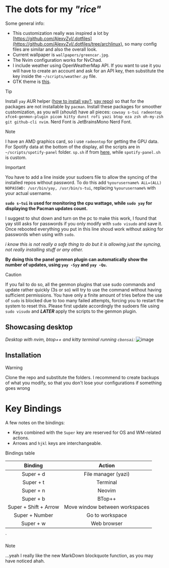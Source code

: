 # The dots for my *"rice"*

Some general info:
* This customization really was inspired a lot by [https://github.com/AlexvZyl/.dotfiles](https://github.com/AlexvZyl/.dotfiles/tree/archlinux), so many config files are similar and also the overall look. 
* Current wallpaper is `wallpapers/greencar.jpg`.
* The Nvim configuration works for NvChad.
* I include weather using OpenWeatherMap API. If you want to use it you will have to create an account and ask for an API key, then substitute the key inside the `~/scripts/weather.py` file.
* GTK theme is [this](https://www.xfce-look.org/s/XFCE/p/1403328/).
  
> [!TIP]
> Install `yay` AUR helper ([how to install yay?](https://itsfoss.com/install-yay-arch-linux/), [yay repo](https://github.com/Jguer/yay)) so that for the packages are not installable by `pacman`.
> Install these packages for smoother customization, as you will (*should*) have all pieces: `cowsay s-tui radeontop xfce4-genmon-plugin picom kitty dunst rofi yazi btop eza zsh oh-my-zsh git github-cli nvim`.
> Nerd Font is JetBrainsMono Nerd Font.

> [!NOTE]
> I have an AMD graphics card, so i use `radeontop` for getting the GPU data.
> For Spotify data at the bottom of the display, all the scripts are in `~/scripts/spotify-panel` folder. `sp.sh` if from [here](https://gist.github.com/streetturtle/fa6258f3ff7b17747ee3), while `spotify-panel.sh` is custom.

> [!IMPORTANT]
> You have to add a line inside your sudoers file to allow the syncing of the installed repos without password. 
> To do this add `%yourusername% ALL=(ALL) NOPASSWD: /usr/bin/yay, /usr/bin/s-tui`, replacing `%yourusername%` with your actual username.
> 
> **`sudo s-tui` is used for monitoring the cpu wattage, while `sudo yay` for displaying the Pacman updates count.**
> 
>  I suggest to shut down and turn on the pc to make this work, I found that yay still asks for passwords if you only modify with `sudo visudo` and save it. Once rebooted everything you put in this line shoud work without asking for passwords when using with `sudo`.
> 
> *i know this is not really a safe thing to do but it is allowing just the syncing, not really installing stuff or any other.*
>
> **By doing this the panel genmon plugin can automatically show the number of updates, using `yay -Syy` and `yay -Qu`.**

> [!CAUTION]
> If you fail to do so, all the genmon plugins that use sudo commands and update rather quickly (3s or so) will try to use the command without having sufficient permissions. You have only a finite amount of tries before the use of `sudo` is blocked due to too many failed attempts, forcing you to restart the system to reset this. Please first update accordingly the sudoers file using `sudo visudo` and ***LATER*** apply the scripts to the genmon plugin. 

## Showcasing desktop
*Desktop with nvim, btop++ and kitty terminal running `cbonsai`:*
![image](https://github.com/user-attachments/assets/c26881c8-2cfb-4eb7-9ac0-0ca75ed842e0)



## Installation

> [!wARNING]
> Clone the repo and substitute the folders. I recommend to create backups of what you modify, so that you don't lose your configurations if something goes wrong

# Key Bindings

A few notes on the bindings:

- Keys combined with the `Super` key are reserved for OS and WM-related actions.  
- Arrows and `hjkl` keys are interchangeable.

<summary>Bindings table</summary>

|  Binding  |  Action   |
| :-------: | :-------: |
| Super + d | File manager (yazi) |
| Super + t | Terminal |
| Super + n | Neovim |
| Super + b | BTop++ |
| Super + Shift + Arrow | Move window between workspaces |
| Super + Number | Go to workspace |
| Super + w | Web browser |
`

> [!NOTE]
> ...yeah I really like the new MarkDown blockquote function, as you may have noticed ahah.
